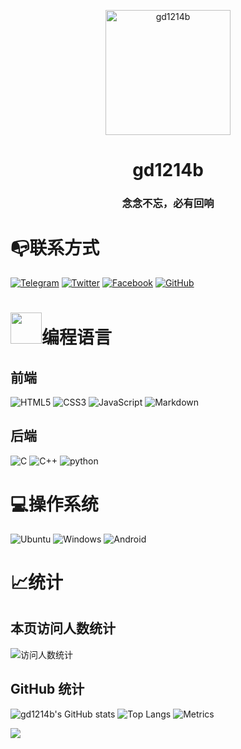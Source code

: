 <p align="center">
 <img width="200px" src="https://blog.gd1214b.icu/images/avatar.png" align="center" alt="gd1214b" />
 <h1 align="center">gd1214b</h1>
</p>

<h3 align="center">念念不忘，必有回响</h3>

# 📭联系方式
[![Telegram](https://cdn.gd1214b.tk//Telegram.svg)](https://t.me/gd1214b) 
[![Twitter](https://cdn.gd1214b.tk/Twitter.svg)](https://twitter.com/gd1214b) 
[![Facebook](https://cdn.gd1214b.tk/Facebook.svg)](https://www.facebook.com/gd1214b/) 
[![GitHub](https://cdn.gd1214b.tk/GitHub.svg)](https://github.com/gd1214b)

# <img src="https://cdn.gd1214b.tk/giphy.gif" width="50">编程语言
## 前端
![HTML5](https://cdn.gd1214b.tk/HTML5-E34F26.svg) 
![CSS3](https://cdn.gd1214b.tk/CSS3-1572B6.svg) 
![JavaScript](https://cdn.gd1214b.tk/JavaScript-323330.svg) 
![Markdown](https://github.com/gd1214b/files/raw/main/Markdown-000000.svg)
## 后端
![C](https://cdn.gd1214b.tk/C-00599C.svg) 
![C++](https://cdn.gd1214b.tk/C%2B%2B-00599C.svg) 
![python](https://cdn.gd1214b.tk/Python-14354C.svg)

# 💻操作系统
![Ubuntu](https://cdn.gd1214b.tk/Ubuntu-E95420.svg)
![Windows](https://cdn.gd1214b.tk/Windows-0078D6.svg)
![Android](https://cdn.gd1214b.tk/Android-3DDC84.svg)

# 📈统计
## 本页访问人数统计
![访问人数统计](https://count.getloli.com/get/@gd1214b-github?theme=gelbooru)

## GitHub 统计
![gd1214b's GitHub stats](https://github-stats.gd1214b.tk/api?username=gd1214b&show_icons=true&theme=radical)
![Top Langs](https://github-stats.gd1214b.tk/api/top-langs/?username=gd1214b&layout=compact&theme=radical)
![Metrics](https://cdn.gd1214b.tk/github-metrics.svg)

![](https://hit.yhype.me/github/profile?user_id=37929478)

